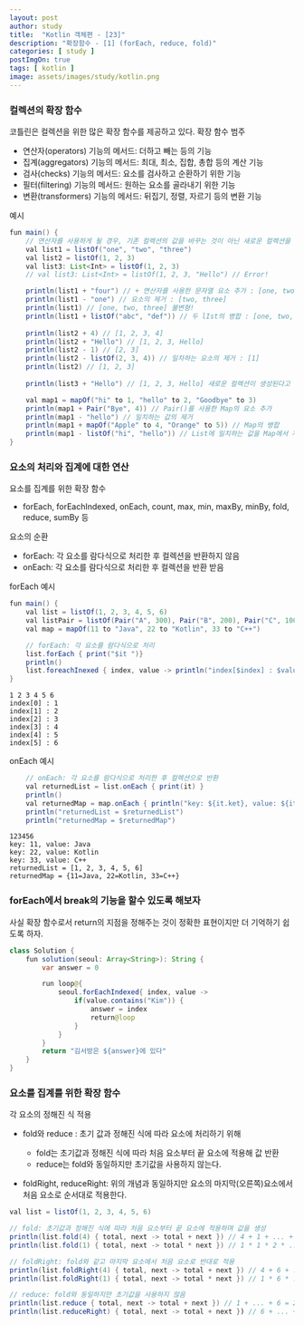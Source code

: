 ```yaml
---
layout: post
author: study
title:  "Kotlin 객체편 - [23]"
description: "확장함수 - [1] (forEach, reduce, fold)"
categories: [ study ]
postImgOn: true
tags: [ kotlin ]
image: assets/images/study/kotlin.png
---
```


### 컬렉션의 확장 함수
코틀린은 컬렉션을 위한 많은 확장 함수를 제공하고 있다.
확장 함수 범주
- 연산자(operators) 기능의 메서드: 더하고 빼는 등의 기능
- 집계(aggregators) 기능의 메서드: 최대, 최소, 집합, 총합 등의 계산 기능
- 검사(checks) 기능의 메서드: 요소를 검사하고 순환하기 위한 기능
- 필터(filtering) 기능의 메서드: 원하는 요소를 골라내기 위한 기능
- 변환(transformers) 기능의 메서드: 뒤집기, 정렬, 자르기 등의 변환 기능


예시
```java
fun main() {
    // 연산자를 사용하게 될 경우, 기존 컬렉션의 값을 바꾸는 것이 아닌 새로운 컬렉션을 만드는 것임을 기억하자!
    val list1 = listOf("one", "two", "three")
    val list2 = listOf(1, 2, 3)
    val list3: List<Int> = listOf(1, 2, 3)
    // val list3: List<Int> = listOf(1, 2, 3, "Hello") // Error!

    println(list1 + "four") // + 연산자를 사용한 문자열 요소 추가 : [one, two, three, four]
    println(list1 - "one") // 요소의 제거 : [two, three]
    println(list1) // [one, two, three] 불변형!
    println(list1 + listOf("abc", "def")) // 두 lIst의 병합 : [one, two, three, abc, def]
    
    println(list2 + 4) // [1, 2, 3, 4]
    println(list2 + "Hello") // [1, 2, 3, Hello] 
    println(list2 - 1) // [2, 3]
    println(list2 - listOf(2, 3, 4)) // 일차하는 요소의 제거 : [1]
    println(list2) // [1, 2, 3]
    
    println(list3 + "Hello") // [1, 2, 3, Hello] 새로운 컬렉션이 생성된다고 할수 있기 때문에 가능하다.

    val map1 = mapOf("hi" to 1, "hello" to 2, "Goodbye" to 3)
    println(map1 + Pair("Bye", 4)) // Pair()를 사용한 Map의 요소 추가
    println(map1 - "hello") // 일치하는 값의 제거
    println(map1 + mapOf("Apple" to 4, "Orange" to 5)) // Map의 병합
    println(map1 - listOf("hi", "hello")) // List에 일치하는 값을 Map에서 제거
}
```


### 요소의 처리와 집계에 대한 연산
요소를 집계를 위한 확장 함수
- forEach, forEachIndexed, onEach, count, max, min, maxBy, minBy, fold, reduce, sumBy 등

요소의 순환
- forEach: 각 요소를 람다식으로 처리한 후 컬렉션을 반환하지 않음
- onEach: 각 요소를 람다식으로 처리한 후 컬렉션을 반환 받음

forEach 예시
```java
fun main() {
    val list = listOf(1, 2, 3, 4, 5, 6)
    val listPair = listOf(Pair("A", 300), Pair("B", 200), Pair("C", 100))
    val map = mapOf(11 to "Java", 22 to "Kotlin", 33 to "C++")

    // forEach: 각 요소를 람다식으로 처리
    list.forEach { print("$it ")}
    println()
    list.foreachInexed { index, value -> println("index[$index] : $value") } // 인덱스 포함
}
```
```
1 2 3 4 5 6
index[0] : 1 
index[1] : 2
index[2] : 3
index[3] : 4
index[4] : 5
index[5] : 6
```

onEach 예시
```java
    // onEach: 각 요소를 람다식으로 처리한 후 컬렉션으로 반환
    val returnedList = list.onEach { print(it) }
    println()
    val returnedMap = map.onEach { println("key: ${it.ket}, value: ${it.value}") }
    println("returnedList = $returnedList")
    println("returnedMap = $returnedMap")
```
```
123456
key: 11, value: Java
key: 22, value: Kotlin
key: 33, value: C++
returnedList = [1, 2, 3, 4, 5, 6]
returnedMap = {11=Java, 22=Kotlin, 33=C++}
```

### forEach에서 break의 기능을 할수 있도록 해보자

사실 확장 함수로서 return의 지점을 정해주는 것이 정확한 표현이지만 더 기억하기 쉽도록 하자.

```java
class Solution {
    fun solution(seoul: Array<String>): String {
        var answer = 0

        run loop@{
            seoul.forEachIndexed{ index, value ->
                if(value.contains("Kim")) {
                    answer = index
                    return@loop
                }
            }
        }
        return "김서방은 ${answer}에 있다"
    }
}
```


### 요소를 집계를 위한 확장 함수
각 요소의 정해진 식 적용
- fold와 reduce : 초기 값과 정해진 식에 따라 요소에 처리하기 위해 
    - fold는 초기값과 정해진 식에 따라 처음 요소부터 끝 요소에 적용해 값 반환
    - reduce는 fold와 동일하지만 초기값을 사용하지 않는다.

- foldRight, reduceRight: 위의 개념과 동일하지만 요소의 마지막(오른쪽)요소에서 처음 요소로 순서대로 적용한다.



```java
val list = listOf(1, 2, 3, 4, 5, 6)

// fold: 초기값과 정해진 식에 따라 처음 요소부터 끝 요소에 적용하며 값을 생성
println(list.fold(4) { total, next -> total + next }) // 4 + 1 + ... + 6 = 25
println(list.fold(1) { total, next -> total * next }) // 1 * 1 * 2 * ... * 6 = 720

// foldRight: fold와 같고 마지막 요소에서 처음 요소로 반대로 적용
println(list.foldRight(4) { total, next -> total + next }) // 4 + 6 + ... + 1 = 25
println(list.foldRight(1) { total, next -> total * next }) // 1 * 6 * ... * 1 = 720

// reduce: fold와 동일하지만 초기값을 사용하지 않음
println(list.reduce { total, next -> total + next }) // 1 + ... + 6 = 21
println(list.reduceRight) { total, next -> total + next }) // 6 + ... + 1 = 21
```


